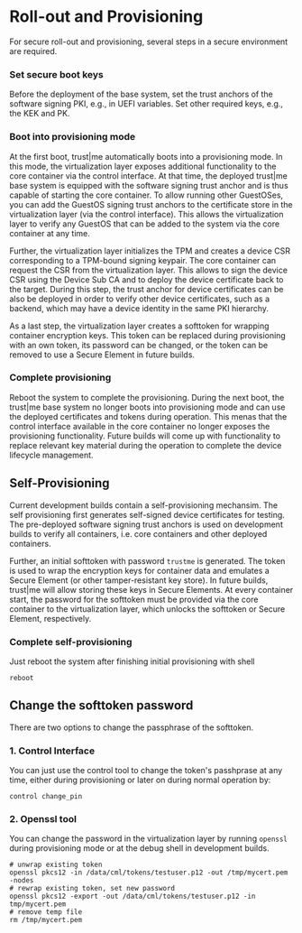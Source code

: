 ---
---

# Roll-out and Provisioning

For secure roll-out and provisioning, several steps in a secure environment are required.

### Set secure boot keys

Before the deployment of the base system, set the trust anchors of the software signing PKI, e.g., in UEFI variables.
Set other required keys, e.g., the KEK and PK.

### Boot into provisioning mode

At the first boot, trust\|me automatically boots into a provisioning mode.
In this mode, the virtualization layer exposes additional functionality to the core container via the control
interface.
At that time, the deployed trust\|me base system is equipped with the software signing trust anchor and is
thus capable of starting the core container. To allow running other GuestOSes, you can add the GuestOS signing trust
anchors to the certificate store in the virtualization layer (via the control interface). This allows the
virtualization layer to verify any GuestOS that can be added to the system via the core container at any
time.

Further, the virtualization layer initializes the TPM and creates a device CSR corresponding to a TPM-bound
signing keypair. The core container can request the CSR from the virtualization layer.
This allows to sign the device CSR using the Device Sub CA and to deploy the device certificate back to the
target. During this step, the trust anchor for device certificates can be also be deployed in order to verify
other device certificates, such as a backend, which may have a device identity in the same PKI hierarchy.

As a last step, the virtualization layer creates a softtoken for wrapping container encryption keys.
This token can be replaced during provisioning with an own token, its password can be changed,
or the token can be removed to use a Secure Element in future builds.  

### Complete provisioning

Reboot the system to complete the provisioning. During the next boot, the trust\|me base system no longer
boots into provisioning mode and can use the deployed certificates and tokens during operation.
This menas that the control interface available in the core container no longer exposes the provisioning
functionality.
Future builds will come up with functionality to replace relevant key material during the operation to
complete the device lifecycle management.

## Self-Provisioning
Current development builds contain a self-provisioning mechansim.
The self provisioning first generates self-signed device certificates for testing.
The pre-deployed software signing trust anchors is used on development builds to verify all containers, i.e.
core containers and other deployed containers.

Further, an initial softtoken with password `trustme` is generated.
The token is used to wrap the encryption keys for container data and emulates a Secure
Element (or other tamper-resistant key store).
In future builds, trust\|me will allow storing these  keys in Secure Elements.
At every container start, the password for the softtoken must be provided via the core
container to the virtualization layer, which unlocks the softtoken or Secure Element, respectively.

### Complete self-provisioning
Just reboot the system after finishing initial provisioning with shell

    reboot

## Change the softtoken password
There are two options to change the passphrase of the softtoken.

### 1. Control Interface
You can just use the control tool to change the token's passhprase
at any time, either during provisioning or later on during normal operation by:
```
control change_pin
```

### 2. Openssl tool
You can change the password in the virtualization layer by running `openssl` during
provisioning mode or at the debug shell in development builds.
```
# unwrap existing token
openssl pkcs12 -in /data/cml/tokens/testuser.p12 -out /tmp/mycert.pem -nodes
# rewrap existing token, set new password
openssl pkcs12 -export -out /data/cml/tokens/testuser.p12 -in tmp/mycert.pem
# remove temp file
rm /tmp/mycert.pem
```
